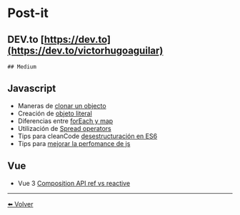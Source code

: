 # Post-it 

## DEV.to [https://dev.to](https://dev.to/victorhugoaguilar)
    ## Medium
 
## Javascript 
- Maneras de [clonar un objecto](https://github.com/VictorHugoAguilar/javascript-theory-questions-explained/blob/main/post-it/clone-objects-javascript.md)
- Creación de [objeto literal](https://github.com/VictorHugoAguilar/javascript-theory-questions-explained/blob/main/post-it/object-literals-javascript.md)
- Diferencias entre [forEach y map](https://github.com/VictorHugoAguilar/javascript-theory-questions-explained/blob/main/post-it/differences-between-foreach-and-map.md)
- Utilización de [Spread operators](https://github.com/VictorHugoAguilar/javascript-theory-questions-explained/blob/main/post-it/operator-spread-javascript.md)
- Tips para cleanCode [desestructuración en ES6](https://github.com/VictorHugoAguilar/javascript-theory-questions-explained/blob/main/post-it/destructuring-es6-javascript.md)
- Tips para [mejorar la perfomance de js](https://github.com/VictorHugoAguilar/javascript-theory-questions-explained/blob/main/post-it/tips-to-improve-js-performance.md)


## Vue
- Vue 3 [Composition API ref vs reactive](https://github.com/VictorHugoAguilar/javascript-theory-questions-explained/blob/main/post-it/composite-api-ref-vs-reactive.md)


---
[⬅️ Volver](https://github.com/VictorHugoAguilar/javascript-theory-questions-explained/blob/main/readme.md)
